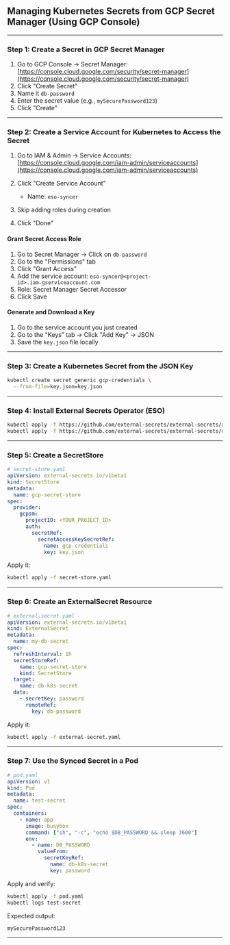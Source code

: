 
## Managing Kubernetes Secrets from GCP Secret Manager (Using GCP Console)

---

### Step 1: Create a Secret in GCP Secret Manager

1. Go to GCP Console → Secret Manager: [https://console.cloud.google.com/security/secret-manager](https://console.cloud.google.com/security/secret-manager)
2. Click "Create Secret"
3. Name it `db-password`
4. Enter the secret value (e.g., `mySecurePassword123`)
5. Click "Create"

---

### Step 2: Create a Service Account for Kubernetes to Access the Secret

1. Go to IAM & Admin → Service Accounts: [https://console.cloud.google.com/iam-admin/serviceaccounts](https://console.cloud.google.com/iam-admin/serviceaccounts)
2. Click "Create Service Account"

    * Name: `eso-syncer`
3. Skip adding roles during creation
4. Click "Done"

#### Grant Secret Access Role

1. Go to Secret Manager → Click on `db-password`
2. Go to the "Permissions" tab
3. Click "Grant Access"
4. Add the service account: `eso-syncer@<project-id>.iam.gserviceaccount.com`
5. Role: Secret Manager Secret Accessor
6. Click Save

#### Generate and Download a Key

1. Go to the service account you just created
2. Go to the "Keys" tab → Click "Add Key" → JSON
3. Save the `key.json` file locally

---

### Step 3: Create a Kubernetes Secret from the JSON Key

```bash
kubectl create secret generic gcp-credentials \
  --from-file=key.json=key.json
```

---

### Step 4: Install External Secrets Operator (ESO)

```bash
kubectl apply -f https://github.com/external-secrets/external-secrets/releases/download/v0.9.10/install-crds.yaml
kubectl apply -f https://github.com/external-secrets/external-secrets/releases/download/v0.9.10/external-secrets.yaml
```

---

### Step 5: Create a SecretStore

```yaml
# secret-store.yaml
apiVersion: external-secrets.io/v1beta1
kind: SecretStore
metadata:
  name: gcp-secret-store
spec:
  provider:
    gcpsm:
      projectID: <YOUR_PROJECT_ID>
      auth:
        secretRef:
          secretAccessKeySecretRef:
            name: gcp-credentials
            key: key.json
```

Apply it:

```bash
kubectl apply -f secret-store.yaml
```

---

### Step 6: Create an ExternalSecret Resource

```yaml
# external-secret.yaml
apiVersion: external-secrets.io/v1beta1
kind: ExternalSecret
metadata:
  name: my-db-secret
spec:
  refreshInterval: 1h
  secretStoreRef:
    name: gcp-secret-store
    kind: SecretStore
  target:
    name: db-k8s-secret
  data:
    - secretKey: password
      remoteRef:
        key: db-password
```

Apply it:

```bash
kubectl apply -f external-secret.yaml
```

---

### Step 7: Use the Synced Secret in a Pod

```yaml
# pod.yaml
apiVersion: v1
kind: Pod
metadata:
  name: test-secret
spec:
  containers:
    - name: app
      image: busybox
      command: ["sh", "-c", "echo $DB_PASSWORD && sleep 3600"]
      env:
        - name: DB_PASSWORD
          valueFrom:
            secretKeyRef:
              name: db-k8s-secret
              key: password
```

Apply and verify:

```bash
kubectl apply -f pod.yaml
kubectl logs test-secret
```

Expected output:

```
mySecurePassword123
```

---
